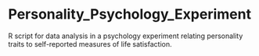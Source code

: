 # Personality_Psychology_Experiment
R script for data analysis in a psychology experiment relating personality traits to self-reported measures of life satisfaction.
